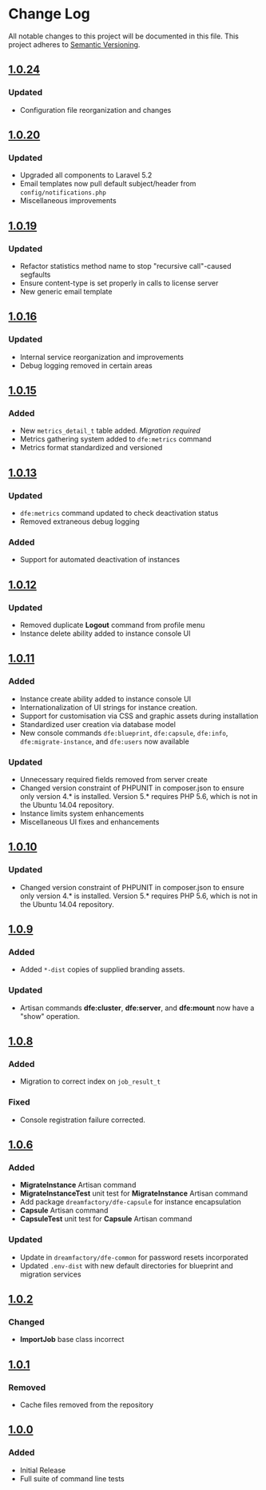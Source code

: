 # Change Log
All notable changes to this project will be documented in this file. This project adheres to [Semantic Versioning](http://semver.org/).

## [1.0.24][v1.0.24]
### Updated
- Configuration file reorganization and changes

## [1.0.20][v1.0.20]
### Updated
- Upgraded all components to Laravel 5.2
- Email templates now pull default subject/header from `config/notifications.php`
- Miscellaneous improvements

## [1.0.19][v1.0.19]
### Updated
- Refactor statistics method name to stop "recursive call"-caused segfaults
- Ensure content-type is set properly in calls to license server
- New generic email template

## [1.0.16][v1.0.16]
### Updated
- Internal service reorganization and improvements
- Debug logging removed in certain areas

## [1.0.15][v1.0.15]
### Added
- New `metrics_detail_t` table added. *Migration required*
- Metrics gathering system added to `dfe:metrics` command
- Metrics format standardized and versioned

## [1.0.13][v1.0.13]
### Updated
- `dfe:metrics` command updated to check deactivation status
- Removed extraneous debug logging

### Added
- Support for automated deactivation of instances

## [1.0.12][v1.0.12]
### Updated
- Removed duplicate **Logout** command from profile menu
- Instance delete ability added to instance console UI

## [1.0.11][v1.0.11]
### Added
- Instance create ability added to instance console UI
- Internationalization of UI strings for instance creation.
- Support for customisation via CSS and graphic assets during installation
- Standardized user creation via database model
- New console commands `dfe:blueprint`, `dfe:capsule`, `dfe:info`, `dfe:migrate-instance`, and `dfe:users` now available

### Updated
- Unnecessary required fields removed from server create
- Changed version constraint of PHPUNIT in composer.json to ensure only version 4.* is installed. Version 5.* requires PHP 5.6, which is not in the Ubuntu 14.04 repository.
- Instance limits system enhancements
- Miscellaneous UI fixes and enhancements

## [1.0.10][v1.0.10]
### Updated
- Changed version constraint of PHPUNIT in composer.json to ensure only version 4.* is installed. Version 5.* requires PHP 5.6, which is not in the Ubuntu 14.04 repository.

## [1.0.9][v1.0.9]
### Added
- Added `*-dist` copies of supplied branding assets.

### Updated
- Artisan commands **dfe:cluster**, **dfe:server**, and **dfe:mount** now have a "show" operation. 

## [1.0.8][v1.0.8]
### Added
- Migration to correct index on `job_result_t`

### Fixed
- Console registration failure corrected.

## [1.0.6][v1.0.6]
### Added
- **MigrateInstance** Artisan command
- **MigrateInstanceTest** unit test for **MigrateInstance** Artisan command
- Add package `dreamfactory/dfe-capsule` for instance encapsulation
- **Capsule** Artisan command
- **CapsuleTest** unit test for **Capsule** Artisan command

### Updated
- Update in `dreamfactory/dfe-common` for password resets incorporated
- Updated `.env-dist` with new default directories for blueprint and migration services

## [1.0.2][v1.0.2]
### Changed
- **ImportJob** base class incorrect

## [1.0.1][v1.0.1]
### Removed
- Cache files removed from the repository

## [1.0.0][v1.0.0]
### Added
- Initial Release
- Full suite of command line tests

[v1.0.24]: https://github.com/dreamfactorysoftware/dfe-console/compare/1.0.20...1.0.24
[v1.0.20]: https://github.com/dreamfactorysoftware/dfe-console/compare/1.0.19...1.0.20
[v1.0.19]: https://github.com/dreamfactorysoftware/dfe-console/compare/1.0.16...1.0.19
[v1.0.16]: https://github.com/dreamfactorysoftware/dfe-console/compare/1.0.15...1.0.16
[v1.0.15]: https://github.com/dreamfactorysoftware/dfe-console/compare/1.0.14...1.0.15
[v1.0.13]: https://github.com/dreamfactorysoftware/dfe-console/compare/1.0.12...1.0.13
[v1.0.12]: https://github.com/dreamfactorysoftware/dfe-console/compare/1.0.11...1.0.12
[v1.0.11]: https://github.com/dreamfactorysoftware/dfe-console/compare/1.0.10...1.0.11
[v1.0.10]: https://github.com/dreamfactorysoftware/dfe-console/compare/1.0.9...1.0.10
[v1.0.9]: https://github.com/dreamfactorysoftware/dfe-console/compare/1.0.8...1.0.9
[v1.0.8]: https://github.com/dreamfactorysoftware/dfe-console/compare/1.0.6...1.0.8
[v1.0.6]: https://github.com/dreamfactorysoftware/dfe-console/compare/1.0.2...1.0.6
[v1.0.2]: https://github.com/dreamfactorysoftware/dfe-console/compare/1.0.1...1.0.2
[v1.0.1]: https://github.com/dreamfactorysoftware/dfe-console/compare/1.0.0...1.0.1
[v1.0.0]: https://github.com/dreamfactorysoftware/dfe-console/compare/master...1.0.0
[unstable]: https://github.com/dreamfactorysoftware/dfe-console/compare/develop...master
